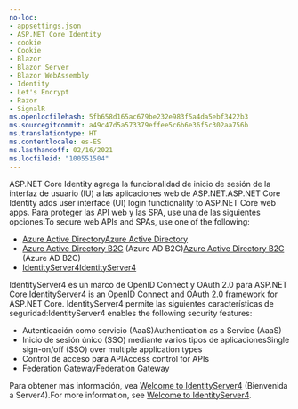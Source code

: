 ```yaml
---
no-loc:
- appsettings.json
- ASP.NET Core Identity
- cookie
- Cookie
- Blazor
- Blazor Server
- Blazor WebAssembly
- Identity
- Let's Encrypt
- Razor
- SignalR
ms.openlocfilehash: 5fb658d165ac679be232e983f5a4da5ebf3422b3
ms.sourcegitcommit: a49c47d5a573379effee5c6b6e36f5c302aa756b
ms.translationtype: HT
ms.contentlocale: es-ES
ms.lasthandoff: 02/16/2021
ms.locfileid: "100551504"
---
```

<span data-ttu-id="c6936-101">ASP.NET Core Identity agrega la funcionalidad de inicio de sesión de la interfaz de usuario (IU) a las aplicaciones web de ASP.NET.</span><span class="sxs-lookup"><span data-stu-id="c6936-101">ASP.NET Core Identity adds user interface (UI) login functionality to ASP.NET Core web apps.</span></span> <span data-ttu-id="c6936-102">Para proteger las API web y las SPA, use una de las siguientes opciones:</span><span class="sxs-lookup"><span data-stu-id="c6936-102">To secure web APIs and SPAs, use one of the following:</span></span>

* [<span data-ttu-id="c6936-103">Azure Active Directory</span><span class="sxs-lookup"><span data-stu-id="c6936-103">Azure Active Directory</span></span>](/azure/api-management/api-management-howto-protect-backend-with-aad)
* <span data-ttu-id="c6936-104">[Azure Active Directory B2C](/azure/active-directory-b2c/active-directory-b2c-custom-rest-api-netfw) (Azure AD B2C)</span><span class="sxs-lookup"><span data-stu-id="c6936-104">[Azure Active Directory B2C](/azure/active-directory-b2c/active-directory-b2c-custom-rest-api-netfw) (Azure AD B2C)</span></span>
* [<span data-ttu-id="c6936-105">IdentityServer4</span><span class="sxs-lookup"><span data-stu-id="c6936-105">IdentityServer4</span></span>](https://identityserver.io)

<span data-ttu-id="c6936-106">IdentityServer4 es un marco de OpenID Connect y OAuth 2.0 para ASP.NET Core.</span><span class="sxs-lookup"><span data-stu-id="c6936-106">IdentityServer4 is an OpenID Connect and OAuth 2.0 framework for ASP.NET Core.</span></span> <span data-ttu-id="c6936-107">IdentityServer4 permite las siguientes características de seguridad:</span><span class="sxs-lookup"><span data-stu-id="c6936-107">IdentityServer4 enables the following security features:</span></span>

* <span data-ttu-id="c6936-108">Autenticación como servicio (AaaS)</span><span class="sxs-lookup"><span data-stu-id="c6936-108">Authentication as a Service (AaaS)</span></span>
* <span data-ttu-id="c6936-109">Inicio de sesión único (SSO) mediante varios tipos de aplicaciones</span><span class="sxs-lookup"><span data-stu-id="c6936-109">Single sign-on/off (SSO) over multiple application types</span></span>
* <span data-ttu-id="c6936-110">Control de acceso para API</span><span class="sxs-lookup"><span data-stu-id="c6936-110">Access control for APIs</span></span>
* <span data-ttu-id="c6936-111">Federation Gateway</span><span class="sxs-lookup"><span data-stu-id="c6936-111">Federation Gateway</span></span>

<span data-ttu-id="c6936-112">Para obtener más información, vea [Welcome to IdentityServer4](https://docs.identityserver.io/en/latest/index.html) (Bienvenida a Server4).</span><span class="sxs-lookup"><span data-stu-id="c6936-112">For more information, see [Welcome to IdentityServer4](https://docs.identityserver.io/en/latest/index.html).</span></span>
